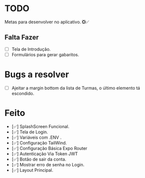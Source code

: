 # TODO

Metas para desenvolver no aplicativo. ❎✅

## Falta Fazer

- [ ] Tela de Introdução.
- [ ] Formulários para gerar gabaritos.

# Bugs a resolver

- [ ] Ajeitar a margin bottom da lista de Turmas, o último elemento tá escondido.

# Feito

- [✅] SplashScreen Funcional.
- [✅] Tela de Login.
- [✅] Variáveis com .ENV .
- [✅] Configuração TailWind.
- [✅] Configuração Básica Expo Router
- [✅] Autenticação Via Token JWT
- [✅] Botão de sair da conta.
- [✅] Mostrar erro de senha no Login.
- [✅] Layout Principal.
